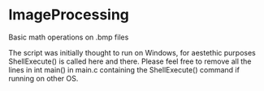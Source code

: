 # ImageProcessing

Basic math operations on .bmp files

The script was initially thought to run on Windows, for aestethic purposes ShellExecute() is called here and there.
Please feel free to remove all the lines in int main() in main.c containing the ShellExecute() command if running on other OS.



